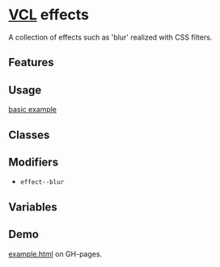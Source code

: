 # [VCL](https://vcl.github.io/) effects

A collection of effects such as 'blur' realized with CSS filters.

## Features

## Usage

[basic example](/demo/example.html)

## Classes

## Modifiers

- `effect--blur`

## Variables

## Demo

[example.html](/demo/example.html) on GH-pages.

